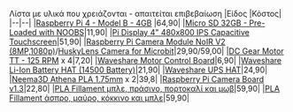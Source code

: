Λίστα με υλικά που χρειάζονται - απαιτείται επιβεβαίωση
|Είδος  |Κόστος|
|--|--|
|[Raspberry Pi 4 - Model B - 4GB](https://grobotronics.com/raspberry-pi-4-model-b-4gb.html)  |64,90|
|[Micro SD 32GB - Pre-Loaded with NOOBS](https://grobotronics.com/micro-sd-32gb-pre-loaded-with-noobs.html)|11,90|
|[Pi Display 4" 480x800 IPS Capacitive Touchscreen](https://grobotronics.com/pi-display-4-480x800-ips-capacitive-touchscreen.html)|51,90|
|[Raspberry Pi Camera Module NoIR V2 (8MP,1080p)](https://grobotronics.com/raspberry-pi-camera-module-noir-v2-8mp-1080p.html)/[HuskyLens Camera for Microbit](https://www.why.gr/%CE%BA%CE%B1%CF%84%CE%B1%CF%83%CF%84%CE%B7%CE%BC%CE%B1/open-hardware/dfrobot/huskylens-%CE%B5%CF%8D%CE%BA%CE%BF%CE%BB%CE%B7-%CF%83%CF%84%CE%B7-%CF%87%CF%81%CE%AE%CF%83%CE%B7-%CE%B1rtificial-%CE%B9ntelligence-%CE%BA%CE%AC%CE%BC%CE%B5%CF%81%CE%B1/)|29,90/59,00|
|[DC Gear Motor TT - 125 RPM](https://grobotronics.com/dc-gear-motor.html) x 4|7,20|
|[Waveshare Motor Control Board](https://grobotronics.com/waveshare-motor-control-board.html)|6,90|
|[Waveshare Li-Ion Battery HAT (14500 Battery)](https://grobotronics.com/waveshare-li-ion-battery-hat-14500-battery.html)|21,90|
|[Waveshare UPS HAT](https://grobotronics.com/waveshare-ups-hat.html)|24,90|
|[Neema3D Athena PLA 1.75mm](https://www.skroutz.gr/c/1646/3d-printer-filament/f/626915_677968/PLA-1-75mm.html?o=pla+filament) x 2|39,8|
|[Raspberry Pi Camera Board v1.3](https://www.skroutz.gr/s/17355862/Raspberry-Pi-Camera-Board-v1-3-5MP-1080p.html?from=catspan)|22,80|
|[PLA Fillament μπλε, πράσινο, πορτοκαλί και μωβ](https://grobotronics.com/easyprint-pla-value-pack-neon-1.75mm-4x500g-blue-green-orange-purple.html)|59,90|
|[PLA Fillament άσπρο, μαύρο, κόκκινο και μπλε](https://grobotronics.com/easyprint-pla-value-pack-standar-1.75mm-4x500g-white-black-red-blue.html)|59,90|
